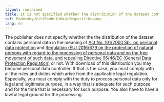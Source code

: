 ```yaml
---
layout: contained
title: It is not specified whether the distribution of the dataset contains personal data or not
ref: PodminkyUzitiOsobniUdajeNespecifikovany
lang: en
---
```


The publisher does not specify whether the the distribution of the dataset contains personal data in the meaning of [Act No. 101/2000 Sb., on personal data protection](https://www.zakonyprolidi.cz/cs/2000-101) and [Regulation (EU) 2016/679 on the protection of natural persons with regard to the processing of personal data and on the free movement of such data, and repealing Directive 95/46/EC (General Data Protection Regulation)](https://eur-lex.europa.eu/legal-content/EN/TXT/HTML/?uri=CELEX:32016R0679) or not.
With download of this distribution you may become personal data controller.
If that is the case, you must comply with all the rules and duties which arise from the applicable legal regulation.
Especially, you must comply with the duty to process personal data only for legal and legitimate purpose, in a way that is adequate for such purpose and for the time that is necessary for such purpose.
You also have to have a lawful legal ground for the processing.